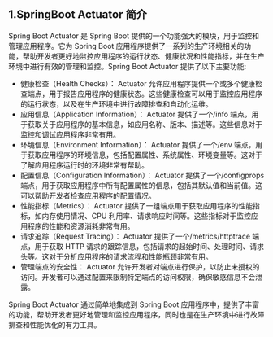 ## 1.SpringBoot Actuator 简介

Spring Boot Actuator 是 Spring Boot 提供的一个功能强大的模块，用于监控和管理应用程序。它为 Spring Boot 应用程序提供了一系列的生产环境相关的功能，帮助开发者更好地监控应用程序的运行状态、健康状况和性能指标，并在生产环境中进行有效的管理和监控。Spring Boot Actuator 提供了以下主要功能:

- 健康检查（Health Checks）： Actuator 允许应用程序提供一个或多个健康检查端点，用于报告应用程序的健康状态。这些健康检查可以用于监控应用程序的运行状态，以及在生产环境中进行故障排查和自动化运维。
- 应用信息（Application Information）： Actuator 提供了一个/info 端点，用于获取关于应用程序的基本信息，如应用名称、版本、描述等。这些信息对于监控和调试应用程序非常有用。
- 环境信息（Environment Information）： Actuator 提供了一个/env 端点，用于获取应用程序的环境信息，包括配置属性、系统属性、环境变量等。这对于了解应用程序运行时的环境非常有帮助。
- 配置信息（Configuration Information）： Actuator 提供了一个/configprops 端点，用于获取应用程序中所有配置属性的信息，包括其默认值和当前值。这可以帮助开发者检查应用程序的配置情况。
- 性能指标（Metrics）： Actuator 提供了一组端点用于获取应用程序的性能指标，如内存使用情况、CPU 利用率、请求响应时间等。这些指标对于监控应用程序的性能和资源消耗非常有用。
- 请求追踪（Request Tracing）： Actuator 提供了一个/metrics/httptrace 端点，用于获取 HTTP 请求的跟踪信息，包括请求的起始时间、处理时间、请求头等。这对于分析应用程序的请求流程和性能瓶颈非常有用。
- 管理端点的安全性： Actuator 允许开发者对端点进行保护，以防止未授权的访问。开发者可以通过配置来限制特定端点的访问权限，确保敏感信息不会泄露。

Spring Boot Actuator 通过简单地集成到 Spring Boot 应用程序中，提供了丰富的功能，帮助开发者更好地管理和监控应用程序，同时也是在生产环境中进行故障排查和性能优化的有力工具。
